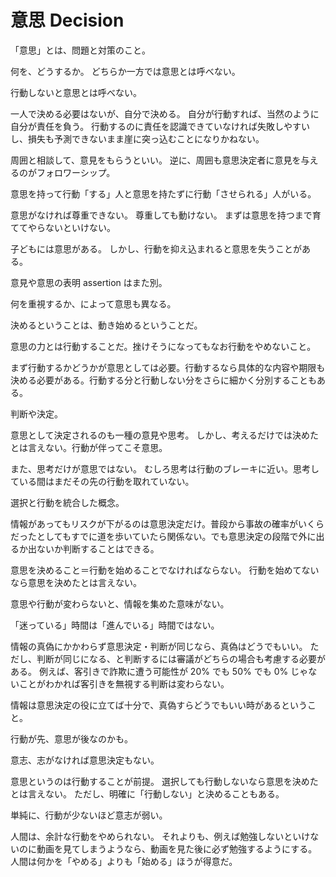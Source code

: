 # 意思 Decision

「意思」とは、問題と対策のこと。

何を、どうするか。
どちらか一方では意思とは呼べない。

行動しないと意思とは呼べない。

一人で決める必要はないが、自分で決める。
自分が行動すれば、当然のように自分が責任を負う。
行動するのに責任を認識できていなければ失敗しやすいし、損失も予測できないまま崖に突っ込むことになりかねない。

周囲と相談して、意見をもらうといい。
逆に、周囲も意思決定者に意見を与えるのがフォロワーシップ。

意思を持って行動「する」人と意思を持たずに行動「させられる」人がいる。

意思がなければ尊重できない。
尊重しても動けない。
まずは意思を持つまで育ててやらないといけない。

子どもには意思がある。
しかし、行動を抑え込まれると意思を失うことがある。

意見や意思の表明 assertion はまた別。

何を重視するか、によって意思も異なる。

決めるということは、動き始めるということだ。

意思の力とは行動することだ。挫けそうになってもなお行動をやめないこと。

まず行動するかどうかが意思としては必要。行動するなら具体的な内容や期限も決める必要がある。行動する分と行動しない分をさらに細かく分別することもある。

判断や決定。

意思として決定されるのも一種の意見や思考。
しかし、考えるだけでは決めたとは言えない。行動が伴ってこそ意思。

また、思考だけが意思ではない。
むしろ思考は行動のブレーキに近い。思考している間はまだその先の行動を取れていない。

選択と行動を統合した概念。

情報があってもリスクが下がるのは意思決定だけ。普段から事故の確率がいくらだったとしてもすでに道を歩いていたら関係ない。でも意思決定の段階で外に出るか出ないか判断することはできる。

意思を決めること＝行動を始めることでなければならない。
行動を始めてないなら意思を決めたとは言えない。

意思や行動が変わらないと、情報を集めた意味がない。

「迷っている」時間は「進んでいる」時間ではない。

情報の真偽にかかわらず意思決定・判断が同じなら、真偽はどうでもいい。
ただし、判断が同じになる、と判断するには審議がどちらの場合も考慮する必要がある。
例えば、客引きで詐欺に遭う可能性が 20% でも 50% でも 0% じゃないことがわかれば客引きを無視する判断は変わらない。

情報は意思決定の役に立てば十分で、真偽すらどうでもいい時があるということ。

行動が先、意思が後なのかも。

意志、志がなければ意思決定もない。

意思というのは行動することが前提。
選択しても行動しないなら意思を決めたとは言えない。
ただし、明確に「行動しない」と決めることもある。

単純に、行動が少ないほど意志が弱い。

人間は、余計な行動をやめられない。
それよりも、例えば勉強しないといけないのに動画を見てしまうようなら、動画を見た後に必ず勉強するようにする。
人間は何かを「やめる」よりも「始める」ほうが得意だ。
